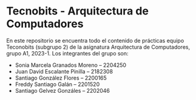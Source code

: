 # Tecnobits - Arquitectura de Computadores

En este repositorio se encuentra todo el contenido de prácticas equipo Teconobits (subgrupo 2) de la asignatura Arquitectura de Computadores, grupo A1, 2023-1.
Los integrantes del grupo son:
- Sonia Marcela Granados Moreno – 2204250
- Juan David Escalante Pinilla – 2182308
- Santiago González Flores – 2200165
- Freddy Santiago Galán – 2201520
- Santiago Gelvez Gonzáles – 2202046
